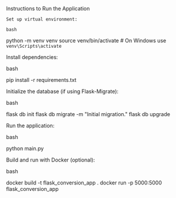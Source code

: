 Instructions to Run the Application

    Set up virtual environment:

    bash

python -m venv venv
source venv/bin/activate  # On Windows use `venv\Scripts\activate`

Install dependencies:

bash

pip install -r requirements.txt

Initialize the database (if using Flask-Migrate):

bash

flask db init
flask db migrate -m "Initial migration."
flask db upgrade

Run the application:

bash

python main.py

Build and run with Docker (optional):

bash

docker build -t flask_conversion_app .
docker run -p 5000:5000 flask_conversion_app
